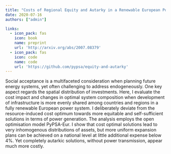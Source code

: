 ```yaml
---
title: "Costs of Regional Equity and Autarky in a Renewable European Power System"
date: 2020-07-16
authors: ["admin"]

links:
  - icon_pack: fas
    icon: book
    name: preprint
    url: 'http://arxiv.org/abs/2007.08379'
  - icon_pack: fas
    icon: code
    name: code
    url: 'https://github.com/pypsa/equity-and-autarky'
---
```


Social acceptance is a multifaceted consideration when planning future energy systems, yet often challenging to address endogeneously. One key aspect regards the spatial distribution of investments. Here, I evaluate the cost impact and changes in optimal system composition when development of infrastructure is more evenly shared among countries and regions in a fully renewable European power system. I deliberately deviate from the resource-induced cost optimum towards more equitable and self-sufficient solutions in terms of power generation. The analysis employs the open optimisation model PyPSA-Eur. I show that cost optimal solutions lead to very inhomogenous distributions of assets, but more uniform expansion plans can be achieved on a national level at little additional expense below 4%. Yet completely autarkic solutions, without power transmission, appear much more costly. 
